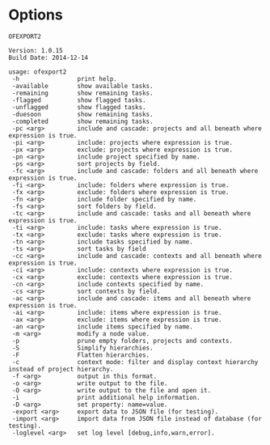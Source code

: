 # Options

    OFEXPORT2
    
    Version: 1.0.15
    Build Date: 2014-12-14
    
    usage: ofexport2
     -h                print help.
     -available        show available tasks.
     -remaining        show remaining tasks.
     -flagged          show flagged tasks.
     -unflagged        show flagged tasks.
     -duesoon          show remaining tasks.
     -completed        show remaining tasks.
     -pc <arg>         include and cascade: projects and all beneath where expression is true.
     -pi <arg>         include: projects where expression is true.
     -px <arg>         exclude: projects where expression is true.
     -pn <arg>         include project specified by name.
     -ps <arg>         sort projects by field.
     -fc <arg>         include and cascade: folders and all beneath where expression is true.
     -fi <arg>         include: folders where expression is true.
     -fx <arg>         exclude: folders where expression is true.
     -fn <arg>         include folder specified by name.
     -fs <arg>         sort folders by field.
     -tc <arg>         include and cascade: tasks and all beneath where expression is true.
     -ti <arg>         include: tasks where expression is true.
     -tx <arg>         exclude: tasks where expression is true.
     -tn <arg>         include tasks specified by name.
     -ts <arg>         sort tasks by field
     -cc <arg>         include and cascade: contexts and all beneath where expression is true.
     -ci <arg>         include: contexts where expression is true.
     -cx <arg>         exclude: contexts where expression is true.
     -cn <arg>         include contexts specified by name.
     -cs <arg>         sort contexts by field.
     -ac <arg>         include and cascade: items and all beneath where expression is true.
     -ai <arg>         include: items where expression is true.
     -ax <arg>         exclude: items where expression is true.
     -an <arg>         include items specified by name.
     -m <arg>          modify a node value.
     -p                prune empty folders, projects and contexts.
     -S                Simplify hierarchies.
     -F                Flatten hierarchies.
     -c                context mode: filter and display context hierarchy instead of project hierarchy.
     -f <arg>          output in this format.
     -o <arg>          write output to the file.
     -O <arg>          write output to the file and open it.
     -i                print additional help information.
     -D <arg>          set property: name=value.
     -export <arg>     export data to JSON file (for testing).
     -import <arg>     import data from JSON file instead of database (for testing).
     -loglevel <arg>   set log level [debug,info,warn,error].
